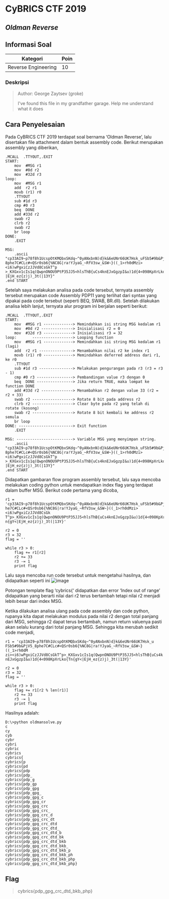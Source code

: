 # CyBRICS CTF 2019
## _Oldman Reverse_

## Informasi Soal
| Kategori | Poin |
| -------- | ---- |
| Reverse Engineering | 10 |
### Deskripsi
> Author: George Zaytsev (groke)
>
> I've found this file in my grandfather garage. Help me understand what it does

## Cara Penyelesaian
Pada CyBRICS CTF 2019 terdapat soal bernama ‘Oldman Reverse’, lalu disertakan file attachment dalam bentuk assembly code. Berikut merupakan assembly yang diberikan,
```
.MCALL  .TTYOUT,.EXIT
START:
    mov  #MSG r1 
    mov  #0d r2
    mov  #32d r3
loop:       
    mov  #MSG r1 
    add  r2 r1
    movb (r1) r0
    .TTYOUT
    sub #1d r3
    cmp #0 r3
    beq  DONE
    add #33d r2
    swab r2
    clrb r2
    swab r2    
    br loop
DONE: 
    .EXIT

MSG:
    .ascii "cp33AI9~p78f8h1UcspOtKMQbxSKdq~^0yANxbnN)d}k&6eUNr66UK7Hsk_uFSb5#9b&PjV5_
8phe7C#CLc#<QSr0sb6{%NC8G|ra!YJyaG_~RfV3sw_&SW~}((_1>rh0dMzi><i6)wPgxiCzJJVd8CsGkT^p
>_KXGxv1cIs1q(QwpnONOU9PtP35JJ5<hlsThB{uCs4knEJxGgzpI&u)1d{4<098KpXrLko{Tn{gY<
|EjH_ez{z)j)_3t(|13Y}"
.end START
```
Setelah saya melakukan analisa pada code tersebut, ternyata assembly tersebut merupakan code Assembly PDP11 yang terlihat dari syntax yang dipakai pada code tersebut (seperti BEQ, SWAB, BR.dll). Setelah dilakukan analisa lebih lanjut, ternyata alur program ini berjalan seperti berikut:
```
.MCALL  .TTYOUT,.EXIT
START:
    mov  #MSG r1 -------------> Memindahkan isi string MSG kedalam r1
    mov  #0d r2 --------------> Inisialisasi r2 = 0
    mov  #32d r3 -------------> Inisialisasi r3 = 32
loop:       ------------------> Looping function
    mov  #MSG r1 -------------> Memindahkan isi string MSG kedalam r1 (lagi)
    add  r2 r1 ---------------> Menambahkan nilai r2 ke index r1
    movb (r1) r0 -------------> Memindahkan deferred address dari r1, ke r0
    .TTYOUT
    sub #1d r3 ---------------> Melakukan pengurangan pada r3 (r3 = r3 - 1)
    cmp #0 r3 ----------------> Pembandingan value r3 dengan 0
    beq  DONE ----------------> Jika return TRUE, maka lompat ke function DONE
    add #33d r2 --------------> Menambahkan r2 dengan value 33 (r2 = r2 + 33)
    swab r2 ------------------> Rotate 8 bit pada address r2
    clrb r2 ------------------> Clear byte pada r2 yang telah di rotate (kosong)
    swab r2 ------------------> Rotate 8 bit kembali ke address r2 semula
    br loop
DONE: ------------------------> Exit function
    .EXIT

MSG: -------------------------> Variable MSG yang menyimpan string.
    .ascii "cp33AI9~p78f8h1UcspOtKMQbxSKdq~^0yANxbnN)d}k&6eUNr66UK7Hsk_uFSb5#9b&PjV5_
8phe7C#CLc#<QSr0sb6{%NC8G|ra!YJyaG_~RfV3sw_&SW~}((_1>rh0dMzi><i6)wPgxiCzJJVd8CsGkT^p
>_KXGxv1cIs1q(QwpnONOU9PtP35JJ5<hlsThB{uCs4knEJxGgzpI&u)1d{4<098KpXrLko{Tn{gY<
|EjH_ez{z)j)_3t(|13Y}"
.end START
```
Didapatkan gambaran flow program assembly tersebut, lalu saya mencoba melakukan coding python untuk mendapatkan index flag yang terdapat dalam buffer MSG. Berikut code pertama yang dicoba,
```
r1 = 'cp33AI9~p78f8h1UcspOtKMQbxSKdq~^0yANxbnN)d}k&6eUNr66UK7Hsk_uFSb5#9b&PjV5_8p
he7C#CLc#<QSr0sb6{%NC8G|ra!YJyaG_~RfV3sw_&SW~}((_1>rh0dMzi><i6)wPgxiCzJJVd8CsGk
T^p>_KXGxv1cIs1q(QwpnONOU9PtP35JJ5<hlsThB{uCs4knEJxGgzpI&u)1d{4<098KpXrLko{T
n{gY<|EjH_ez{z)j)_3t(|13Y}'

r2 = 0
r3 = 32
flag = ''

while r3 > 0:
    flag += r1[r2]
    r2 += 33
    r3 -= 1
    print flag
```
Lalu saya mencoba run code tersebut untuk mengetahui hasilnya, dan didapatkan seperti ini
![image](https://raw.githubusercontent.com/redspiracy/write-ups/master/CyBRICS%20CTF%202019/reverse-engineering/Oldman%20Reverse/screenshot/1.jpg)

Potongan template flag ‘cybrics{‘ didapatkan dan error ‘Index out of range’ didapatkan yang berarti nilai dari r2 terus bertambah tetapi nilai r2 menjadi lebih besar dari index MSG.

Ketika dilakukan analisa ulang pada code assembly dan code python, rupanya kita dapat melakukan modulus pada nilai r2 dengan total panjang dari MSG, sehingga r2 dapat terus bertambah, namun return valuenya pasti akan selalu kurang dari total panjang  MSG. Sehingga kita merubah sedikit code menjadi,
```
r1 = 'cp33AI9~p78f8h1UcspOtKMQbxSKdq~^0yANxbnN)d}k&6eUNr66UK7Hsk_u
FSb5#9b&PjV5_8phe7C#CLc#<QSr0sb6{%NC8G|ra!YJyaG_~RfV3sw_&SW~}((_1>rh0dM
zi><i6)wPgxiCzJJVd8CsGkT^p>_KXGxv1cIs1q(QwpnONOU9PtP35JJ5<hlsThB{uCs4k
nEJxGgzpI&u)1d{4<098KpXrLko{Tn{gY<|EjH_ez{z)j)_3t(|13Y}'

r2 = 0
r3 = 32
flag = ''

while r3 > 0:
    flag += r1[r2 % len(r1)]
    r2 += 33
    r3 -= 1
    print flag
```

Hasilnya adalah:
```
D:\>python oldmansolve.py
c
cy
cyb
cybr
cybri
cybric
cybrics
cybrics{
cybrics{p
cybrics{pd
cybrics{pdp
cybrics{pdp_
cybrics{pdp_g
cybrics{pdp_gp
cybrics{pdp_gpg
cybrics{pdp_gpg_
cybrics{pdp_gpg_c
cybrics{pdp_gpg_cr
cybrics{pdp_gpg_crc
cybrics{pdp_gpg_crc_
cybrics{pdp_gpg_crc_d
cybrics{pdp_gpg_crc_dt
cybrics{pdp_gpg_crc_dtd
cybrics{pdp_gpg_crc_dtd_
cybrics{pdp_gpg_crc_dtd_b
cybrics{pdp_gpg_crc_dtd_bk
cybrics{pdp_gpg_crc_dtd_bkb
cybrics{pdp_gpg_crc_dtd_bkb_
cybrics{pdp_gpg_crc_dtd_bkb_p
cybrics{pdp_gpg_crc_dtd_bkb_ph
cybrics{pdp_gpg_crc_dtd_bkb_php
cybrics{pdp_gpg_crc_dtd_bkb_php}
```

## Flag
> cybrics{pdp_gpg_crc_dtd_bkb_php}
